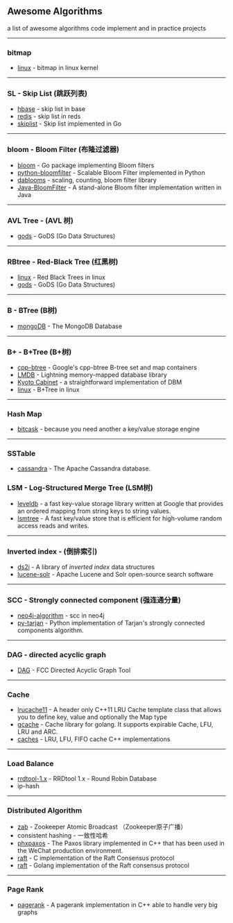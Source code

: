 ## Awesome Algorithms


a list of awesome algorithms code implement and in practice projects

---
### bitmap


- [linux](https://github.com/torvalds/linux/blob/master/include/linux/bitmap.h) - bitmap in linux kernel

---
###  SL - Skip List (跳跃列表)


- [hbase](https://github.com/apache/hbase/blob/master/hbase-server/src/main/java/org/apache/hadoop/hbase/regionserver/CSLMImmutableSegment.java) - skip list in base
- [redis](https://github.com/antirez/redis/blob/unstable/src/t_zset.c) - skip list in reds
- [skiplist](https://github.com/huandu/skiplist) - Skip list implemented in Go

---
### bloom - Bloom Filter (布隆过滤器)


- [bloom](https://github.com/willf/bloom) - Go package implementing Bloom filters
- [python-bloomfilter](https://github.com/jaybaird/python-bloomfilter) - Scalable Bloom Filter implemented in Python
- [dablooms](https://github.com/bitly/dablooms) - scaling, counting, bloom filter library
- [Java-BloomFilter](https://github.com/MagnusS/Java-BloomFilter) - A stand-alone Bloom filter implementation written in Java

---
### AVL Tree - (AVL 树)


- [gods](https://github.com/emirpasic/gods/tree/master/trees/avltree) - GoDS (Go Data Structures)

---
### RBtree - Red-Black Tree (红黑树)


- [linux](https://github.com/torvalds/linux/blob/master/include/linux/rbtree.h) - Red Black Trees in linux
- [gods](https://github.com/emirpasic/gods/tree/master/trees/redblacktree) - GoDS (Go Data Structures)

---
### B - BTree (B树)

- [mongoDB](https://github.com/mongodb/mongo/blob/master/src/mongo/db/index/btree_key_generator.h) - The MongoDB Database

---
### B+ - B+Tree (B+树)


- [cpp-btree](https://github.com/JGRennison/cpp-btree) - Google's cpp-btree B-tree set and map containers
- [LMDB](https://github.com/LMDB/lmdb/blob/mdb.master/libraries/liblmdb/lmdb.h) - Lightning memory-mapped database library
- [Kyoto Cabinet](https://fallabs.com/kyotocabinet/) - a straightforward implementation of DBM
- [linux](https://github.com/torvalds/linux/blob/master/include/linux/btree.h) - B+Tree in linux

---
### Hash Map


- [bitcask](https://github.com/basho/bitcask) - because you need another a key/value storage engine

---
### SSTable

- [cassandra](https://github.com/apache/cassandra) - The Apache Cassandra database.

### LSM - Log-Structured Merge Tree (LSM树)


- [leveldb](https://github.com/google/leveldb/tree/master/table) - a fast key-value storage library written at Google that provides an ordered mapping from string keys to string values.
- [lsmtree](https://github.com/indeedeng/lsmtree) - A fast key/value store that is efficient for high-volume random access reads and writes.

---
### Inverted index - (倒排索引)


- [ds2i](https://github.com/ot/ds2i) - A library of *inverted* *index* data structures
- [lucene-solr](https://github.com/apache/lucene-solr) - Apache Lucene and Solr open-source search software

---
### SCC - Strongly connected component (强连通分量)


- [neo4j-algorithm](https://github.com/neo4j-contrib/neo4j-graph-algorithms/tree/3.5/algo/src/main/java/org/neo4j/graphalgo/impl/scc) - scc in neo4j
- [py-tarjan](https://github.com/bwesterb/py-tarjan) - Python implementation of Tarjan's strongly connected components algorithm.

---
### DAG -  directed acyclic graph


- [DAG](https://github.com/OCEChain/DAG) - FCC Directed Acyclic Graph Tool

---
### Cache


- [lrucache11](https://github.com/mohaps/lrucache11) - A header only C++11 LRU Cache template class that allows you to define key, value and optionally the Map type
- [gcache]([gcache](https://github.com/bluele/gcache)) - Cache library for golang. It supports expirable Cache, LFU, LRU and ARC.
- [caches](https://github.com/vpetrigo/caches) - LRU, LFU, FIFO cache C++ implementations

---
### Load Balance


- [rrdtool-1.x](https://github.com/oetiker/rrdtool-1.x) - RRDtool 1.x - Round Robin Database
- ip-hash

---
### Distributed Algorithm


- [zab](https://github.com/apache/zookeeper) - Zookeeper Atomic Broadcast （Zookeeper原子广播）
- consistent hashing - 一致性哈希
- [phxpaxos](https://github.com/Tencent/phxpaxos) - The Paxos library implemented in C++ that has been used in the WeChat production environment.
- [raft](https://github.com/willemt/raft) - C implementation of the Raft Consensus protocol
- [raft](https://github.com/hashicorp/raft) - Golang implementation of the Raft consensus protocol

---
### Page Rank

- [pagerank](https://github.com/louridas/pagerank) - A pagerank implementation in C++ able to handle very big graphs
